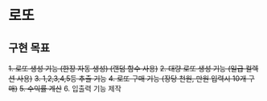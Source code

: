 # 로또
## 구현 목표
~~1. 로또 생성 기능 (한장 자동 생성) (랜덤 함수 사용)~~
~~2. 대량 로또 생성 기능 (일급 컬렉션 사용)~~
~~3. 1,2,3,4,5등 추출 기능~~ 
~~4. 로또 구매 기능 (장당 천원, 만원 입력시 10개 구매)~~
~~5. 수익률 계산~~
6. 입출력 기능 제작


